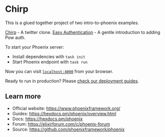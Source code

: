 # Chirp

This is a glued together project of two intro-to-phoenix examples.

[Chirp][chirp] - A twitter clone.
[Easy Authentication][ea] - A gentle introduction to adding Pow auth.

To start your Phoenix server:

  * Install dependencies with `task init`
  * Start Phoenix endpoint with `task run`

Now you can visit [`localhost:4000`](http://localhost:4000) from your browser.

Ready to run in production? Please [check our deployment guides](https://hexdocs.pm/phoenix/deployment.html).

## Learn more

  * Official website: https://www.phoenixframework.org/
  * Guides: https://hexdocs.pm/phoenix/overview.html
  * Docs: https://hexdocs.pm/phoenix
  * Forum: https://elixirforum.com/c/phoenix-forum
  * Source: https://github.com/phoenixframework/phoenix

[chirp]:  https://www.youtube.com/watch?v=MZvmYaFkNJI
[ea]: https://www.youtube.com/watch?v=hnD0Z0LGMIk
